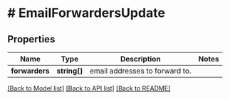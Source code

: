 # # EmailForwardersUpdate

## Properties

Name | Type | Description | Notes
------------ | ------------- | ------------- | -------------
**forwarders** | **string[]** | email addresses to forward to. |

[[Back to Model list]](../../README.md#models) [[Back to API list]](../../README.md#endpoints) [[Back to README]](../../README.md)
